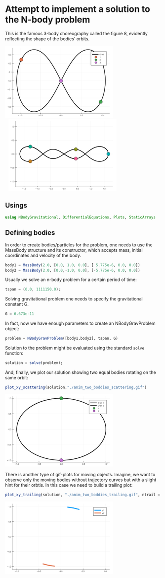 # Attempt to implement a solution to the N-body problem
This is the famous 3-body choreography called the figure 8, evidently reflecting the shape of the bodies' orbits.

<img src="./anim_eight_scattering.gif" alt="A gif with the figure 8" width="350"/>
<img src="./anim_simos_5_scattering.gif" alt="A gif for 5-body animation" width="350" hspace="10"/>

## Usings
```julia
using NBodyGravitational, DifferentialEquations, Plots, StaticArrays
```
## Defining bodies

In order to create bodies/particles for the problem, one needs to use the MassBody structure and its constructor, which accepts mass, initial coordinates and velocity of the body.

```julia
body1 = MassBody(2.0, [0.0, 1.0, 0.0], [ 5.775e-6, 0.0, 0.0])
body2 = MassBody(2.0, [0.0,-1.0, 0.0], [-5.775e-6, 0.0, 0.0])
```

Usually we solve an n-body problem for a certain period of time:

```julia
tspan = (0.0, 1111150.0);
```

Solving gravitational problem one needs to specify the gravitational constant G.
```julia
G = 6.673e-11
```

In fact, now we have enough parameters to create an NBodyGravProblem object:

```julia
problem = NBodyGravProblem([body1,body2], tspan, G)
```

Solution to the problem might be evaluated using the standard `solve` function:
```julia
solution = solve(problem);
```

And, finally, we plot our solution showing two equal bodies rotating on the same orbit:
```julia
plot_xy_scattering(solution,"./anim_two_boddies_scattering.gif")
```

<img src="./anim_two_boddies_scattering.gif" alt="Here should appear a gif of rotating bodies" width="350"/>

There is another type of gif-plots for moving objects. Imagine, we want to observe only the moving bodies without trajectory curves but with a slight hint for their orbtis. In this case we need to build a trailing plot:
```julia
plot_xy_trailing(solution, "./anim_two_boddies_trailing.gif", ntrail = 3, duration = 3.0)
```

<img src="./anim_two_boddies_trailing.gif" alt="Here should appear another gif of rotating bodies" width="350"/>
